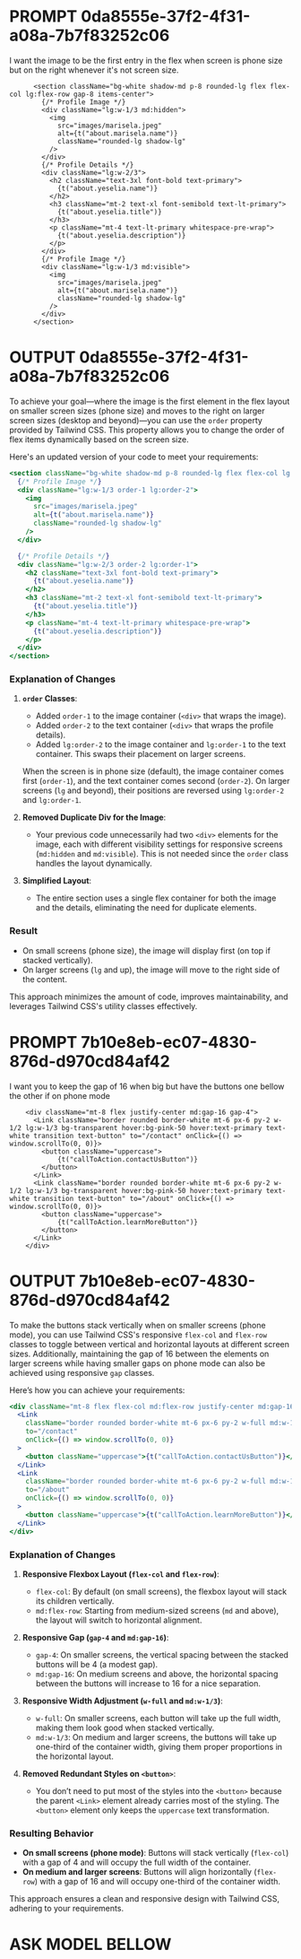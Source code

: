# PROMPT 0da8555e-37f2-4f31-a08a-7b7f83252c06

I want the image to be the first entry in the flex when screen is phone size but on the right whenever it's not screen size.

          <section className="bg-white shadow-md p-8 rounded-lg flex flex-col lg:flex-row gap-8 items-center">
            {/* Profile Image */}
            <div className="lg:w-1/3 md:hidden">
              <img
                src="images/marisela.jpeg"
                alt={t("about.marisela.name")}
                className="rounded-lg shadow-lg"
              />
            </div>
            {/* Profile Details */}
            <div className="lg:w-2/3">
              <h2 className="text-3xl font-bold text-primary">
                {t("about.yeselia.name")}
              </h2>
              <h3 className="mt-2 text-xl font-semibold text-lt-primary">
                {t("about.yeselia.title")}
              </h3>
              <p className="mt-4 text-lt-primary whitespace-pre-wrap">
                {t("about.yeselia.description")}
              </p>
            </div>
            {/* Profile Image */}
            <div className="lg:w-1/3 md:visible">
              <img
                src="images/marisela.jpeg"
                alt={t("about.marisela.name")}
                className="rounded-lg shadow-lg"
              />
            </div>
          </section>

# OUTPUT 0da8555e-37f2-4f31-a08a-7b7f83252c06

To achieve your goal—where the image is the first element in the flex layout on smaller screen sizes (phone size) and moves to the right on larger screen sizes (desktop and beyond)—you can use the `order` property provided by Tailwind CSS. This property allows you to change the order of flex items dynamically based on the screen size.

Here's an updated version of your code to meet your requirements:

```jsx
<section className="bg-white shadow-md p-8 rounded-lg flex flex-col lg:flex-row gap-8 items-center">
  {/* Profile Image */}
  <div className="lg:w-1/3 order-1 lg:order-2">
    <img
      src="images/marisela.jpeg"
      alt={t("about.marisela.name")}
      className="rounded-lg shadow-lg"
    />
  </div>

  {/* Profile Details */}
  <div className="lg:w-2/3 order-2 lg:order-1">
    <h2 className="text-3xl font-bold text-primary">
      {t("about.yeselia.name")}
    </h2>
    <h3 className="mt-2 text-xl font-semibold text-lt-primary">
      {t("about.yeselia.title")}
    </h3>
    <p className="mt-4 text-lt-primary whitespace-pre-wrap">
      {t("about.yeselia.description")}
    </p>
  </div>
</section>
```

### Explanation of Changes

1. **`order` Classes**:

   - Added `order-1` to the image container (`<div>` that wraps the image).
   - Added `order-2` to the text container (`<div>` that wraps the profile details).
   - Added `lg:order-2` to the image container and `lg:order-1` to the text container. This swaps their placement on larger screens.

   When the screen is in phone size (default), the image container comes first (`order-1`), and the text container comes second (`order-2`). On larger screens (`lg` and beyond), their positions are reversed using `lg:order-2` and `lg:order-1`.

2. **Removed Duplicate Div for the Image**:

   - Your previous code unnecessarily had two `<div>` elements for the image, each with different visibility settings for responsive screens (`md:hidden` and `md:visible`). This is not needed since the `order` class handles the layout dynamically.

3. **Simplified Layout**:
   - The entire section uses a single flex container for both the image and the details, eliminating the need for duplicate elements.

### Result

- On small screens (phone size), the image will display first (on top if stacked vertically).
- On larger screens (`lg` and up), the image will move to the right side of the content.

This approach minimizes the amount of code, improves maintainability, and leverages Tailwind CSS's utility classes effectively.

# PROMPT 7b10e8eb-ec07-4830-876d-d970cd84af42

I want you to keep the gap of 16 when big but have the buttons one bellow the other if on phone mode

        <div className="mt-8 flex justify-center md:gap-16 gap-4">
          <Link className="border rounded border-white mt-6 px-6 py-2 w-1/2 lg:w-1/3 bg-transparent hover:bg-pink-50 hover:text-primary text-white transition text-button" to="/contact" onClick={() => window.scrollTo(0, 0)}>
            <button className="uppercase">
                {t("callToAction.contactUsButton")}
            </button>
          </Link>
          <Link className="border rounded border-white mt-6 px-6 py-2 w-1/2 lg:w-1/3 bg-transparent hover:bg-pink-50 hover:text-primary text-white transition text-button" to="/about" onClick={() => window.scrollTo(0, 0)}>
            <button className="uppercase">
                {t("callToAction.learnMoreButton")}
            </button>
          </Link>
        </div>

# OUTPUT 7b10e8eb-ec07-4830-876d-d970cd84af42

To make the buttons stack vertically when on smaller screens (phone mode), you can use Tailwind CSS's responsive `flex-col` and `flex-row` classes to toggle between vertical and horizontal layouts at different screen sizes. Additionally, maintaining the gap of 16 between the elements on larger screens while having smaller gaps on phone mode can also be achieved using responsive `gap` classes.

Here’s how you can achieve your requirements:

```jsx
<div className="mt-8 flex flex-col md:flex-row justify-center md:gap-16 gap-4">
  <Link
    className="border rounded border-white mt-6 px-6 py-2 w-full md:w-1/3 bg-transparent hover:bg-pink-50 hover:text-primary text-white transition text-button"
    to="/contact"
    onClick={() => window.scrollTo(0, 0)}
  >
    <button className="uppercase">{t("callToAction.contactUsButton")}</button>
  </Link>
  <Link
    className="border rounded border-white mt-6 px-6 py-2 w-full md:w-1/3 bg-transparent hover:bg-pink-50 hover:text-primary text-white transition text-button"
    to="/about"
    onClick={() => window.scrollTo(0, 0)}
  >
    <button className="uppercase">{t("callToAction.learnMoreButton")}</button>
  </Link>
</div>
```

### Explanation of Changes

1. **Responsive Flexbox Layout (`flex-col` and `flex-row`)**:

   - `flex-col`: By default (on small screens), the flexbox layout will stack its children vertically.
   - `md:flex-row`: Starting from medium-sized screens (`md` and above), the layout will switch to horizontal alignment.

2. **Responsive Gap (`gap-4` and `md:gap-16`)**:

   - `gap-4`: On smaller screens, the vertical spacing between the stacked buttons will be 4 (a modest gap).
   - `md:gap-16`: On medium screens and above, the horizontal spacing between the buttons will increase to 16 for a nice separation.

3. **Responsive Width Adjustment (`w-full` and `md:w-1/3`)**:

   - `w-full`: On smaller screens, each button will take up the full width, making them look good when stacked vertically.
   - `md:w-1/3`: On medium and larger screens, the buttons will take up one-third of the container width, giving them proper proportions in the horizontal layout.

4. **Removed Redundant Styles on `<button>`**:
   - You don’t need to put most of the styles into the `<button>` because the parent `<Link>` element already carries most of the styling. The `<button>` element only keeps the `uppercase` text transformation.

### Resulting Behavior

- **On small screens (phone mode)**: Buttons will stack vertically (`flex-col`) with a gap of 4 and will occupy the full width of the container.
- **On medium and larger screens**: Buttons will align horizontally (`flex-row`) with a gap of 16 and will occupy one-third of the container width.

This approach ensures a clean and responsive design with Tailwind CSS, adhering to your requirements.

# ASK MODEL BELLOW
